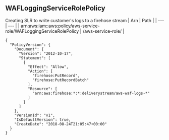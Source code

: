 
## WAFLoggingServiceRolePolicy
Creating SLR to write customer's logs to a firehose stream
| Arn | Path |
| --- | --- |
| arn:aws:iam::aws:policy/aws-service-role/WAFLoggingServiceRolePolicy | /aws-service-role/ |
```
{
  "PolicyVersion": {
    "Document": {
      "Version": "2012-10-17",
      "Statement": [
        {
          "Effect": "Allow",
          "Action": [
            "firehose:PutRecord",
            "firehose:PutRecordBatch"
          ],
          "Resource": [
            "arn:aws:firehose:*:*:deliverystream/aws-waf-logs-*"
          ]
        }
      ]
    },
    "VersionId": "v1",
    "IsDefaultVersion": true,
    "CreateDate": "2018-08-24T21:05:47+00:00"
  }
}
```
